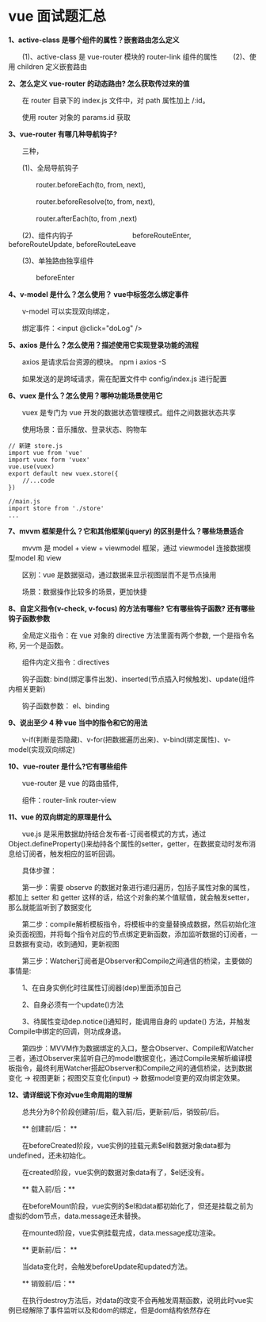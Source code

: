 # vue 面试题汇总

**1、active-class 是哪个组件的属性？嵌套路由怎么定义**

　　(1)、active-class 是 vue-router 模块的 router-link 组件的属性
　　(2)、使用 children 定义嵌套路由

**2、怎么定义 vue-router 的动态路由? 怎么获取传过来的值**

　　在 router 目录下的 index.js 文件中，对 path 属性加上 /:id。

　　使用 router 对象的 params.id 获取

**3、vue-router 有哪几种导航钩子?**

　　三种，

　　(1)、全局导航钩子

　　　　router.beforeEach(to, from, next), 

　　　　router.beforeResolve(to, from, next), 

　　　　router.afterEach(to, from ,next)

　　(2)、组件内钩子
　　　　
　　　　beforeRouteEnter, beforeRouteUpdate, beforeRouteLeave

　　(3)、单独路由独享组件

　　　　beforeEnter

**4、v-model 是什么？怎么使用？ vue中标签怎么绑定事件**

　　v-model 可以实现双向绑定，

　　绑定事件：<input @click="doLog" />

**5、axios 是什么？怎么使用？描述使用它实现登录功能的流程**

　　axios 是请求后台资源的模块。 npm i axios -S

　　如果发送的是跨域请求，需在配置文件中 config/index.js 进行配置

**6、vuex 是什么？怎么使用？哪种功能场景使用它**

　　vuex 是专门为 vue 开发的数据状态管理模式。组件之间数据状态共享

　　使用场景：音乐播放、登录状态、购物车

	// 新建 store.js
	import vue from 'vue'
	import vuex form 'vuex'
	vue.use(vuex)
	export default new vuex.store({
		//...code
	})
	 
	//main.js
	import store from './store'
	...

**7、mvvm 框架是什么？它和其他框架(jquery) 的区别是什么？哪些场景适合**

　　mvvm 是 model + view + viewmodel 框架，通过 viewmodel 连接数据模型model 和 view

　　区别：vue 是数据驱动，通过数据来显示视图层而不是节点操用

　　场景：数据操作比较多的场景，更加快捷

**8、自定义指令(v-check, v-focus) 的方法有哪些? 它有哪些钩子函数? 还有哪些钩子函数参数**

　　全局定义指令：在 vue 对象的 directive 方法里面有两个参数, 一个是指令名称, 另一个是函数。

　　组件内定义指令：directives

　　钩子函数: bind(绑定事件出发)、inserted(节点插入时候触发)、update(组件内相关更新)

　　钩子函数参数： el、binding

**9、说出至少 4 种 vue 当中的指令和它的用法**

　　v-if(判断是否隐藏)、v-for(把数据遍历出来)、v-bind(绑定属性)、v-model(实现双向绑定)

**10、vue-router 是什么?它有哪些组件**

　　vue-router 是 vue 的路由插件,

　　组件：router-link router-view

**11、vue 的双向绑定的原理是什么**

　　vue.js 是采用数据劫持结合发布者-订阅者模式的方式，通过Object.defineProperty()来劫持各个属性的setter，getter，在数据变动时发布消息给订阅者，触发相应的监听回调。

　　具体步骤：

　　第一步：需要 observe 的数据对象进行递归遍历，包括子属性对象的属性，都加上 setter 和 getter 
这样的话，给这个对象的某个值赋值，就会触发setter，那么就能监听到了数据变化

　　第二步：compile解析模板指令，将模板中的变量替换成数据，然后初始化渲染页面视图，并将每个指令对应的节点绑定更新函数，添加监听数据的订阅者，一旦数据有变动，收到通知，更新视图

　　第三步：Watcher订阅者是Observer和Compile之间通信的桥梁，主要做的事情是:

　　1、在自身实例化时往属性订阅器(dep)里面添加自己

　　2、自身必须有一个update()方法

　　3、待属性变动dep.notice()通知时，能调用自身的 update() 方法，并触发Compile中绑定的回调，则功成身退。

　　第四步：MVVM作为数据绑定的入口，整合Observer、Compile和Watcher三者，通过Observer来监听自己的model数据变化，通过Compile来解析编译模板指令，最终利用Watcher搭起Observer和Compile之间的通信桥梁，达到数据变化 -> 视图更新；视图交互变化(input) -> 数据model变更的双向绑定效果。

**12、请详细说下你对vue生命周期的理解**

　　总共分为8个阶段创建前/后，载入前/后，更新前/后，销毁前/后。

　　** 创建前/后： ** 

　　在beforeCreated阶段，vue实例的挂载元素$el和数据对象data都为undefined，还未初始化。

　　在created阶段，vue实例的数据对象data有了，$el还没有。

　　** 载入前/后：**

　　在beforeMount阶段，vue实例的$el和data都初始化了，但还是挂载之前为虚拟的dom节点，data.message还未替换。

　　在mounted阶段，vue实例挂载完成，data.message成功渲染。

　　** 更新前/后： **

　　当data变化时，会触发beforeUpdate和updated方法。

　　** 销毁前/后：**

　　在执行destroy方法后，对data的改变不会再触发周期函数，说明此时vue实例已经解除了事件监听以及和dom的绑定，但是dom结构依然存在




